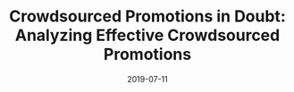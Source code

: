 ---
layout: post
title: "Crowdsourced Promotions in Doubt: Analyzing Effective Crowdsourced Promotions"
description: "Hee-Jeong Kim, Jongwuk Lee, Dong-Kyu Chae, Sang-Wook Kim<br>Information Sciences, 432: 185-198, March 2018"
date: 2019-07-11
tags: []
categories: ["publication"]
comments: true
link: 
paper: 'https://www.sciencedirect.com/science/article/pii/S0020025517304851'
---